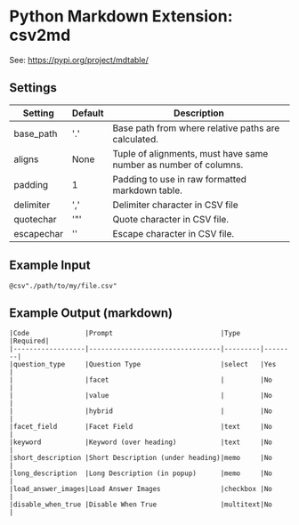 # Python Markdown Extension: csv2md

See: https://pypi.org/project/mdtable/

## Settings

| Setting | Default | Description |
| --- | --- | --- |
| base_path | '.' | Base path from where relative paths are calculated. |
| aligns | None | Tuple of alignments, must have same number as number of columns. |
| padding | 1 | Padding to use in raw formatted markdown table. |
| delimiter | ',' | Delimiter character in CSV file |
| quotechar | '"' | Quote character in CSV file. |
| escapechar | '' | Escape character in CSV file. |

## Example Input

```
@csv"./path/to/my/file.csv"
```

## Example Output (markdown)

```
|Code              |Prompt                           |Type     |Required|
|------------------|---------------------------------|---------|--------|
|question_type     |Question Type                    |select   |Yes     |
|                  |facet                            |         |No      |
|                  |value                            |         |No      |
|                  |hybrid                           |         |No      |
|facet_field       |Facet Field                      |text     |No      |
|keyword           |Keyword (over heading)           |text     |No      |
|short_description |Short Description (under heading)|memo     |No      |
|long_description  |Long Description (in popup)      |memo     |No      |
|load_answer_images|Load Answer Images               |checkbox |No      |
|disable_when_true |Disable When True                |multitext|No      |
```
